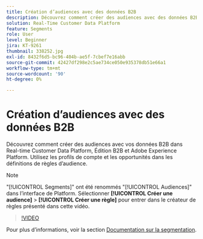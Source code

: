 ```yaml
---
title: Création d’audiences avec des données B2B
description: Découvrez comment créer des audiences avec des données B2B.
solution: Real-Time Customer Data Platform
feature: Segments
role: User
level: Beginner
jira: KT-9261
thumbnail: 338252.jpg
exl-id: 8432f6d5-bc96-404b-ae5f-7cbef7e16abb
source-git-commit: 42427df298e2c5ae734ce050e935378db51e66a1
workflow-type: tm+mt
source-wordcount: '90'
ht-degree: 0%

---
```


# Création d’audiences avec des données B2B

Découvrez comment créer des audiences avec vos données B2B dans Real-time Customer Data Platform, Édition B2B et Adobe Experience Platform. Utilisez les profils de compte et les opportunités dans les définitions de règles d’audience.

>[!NOTE]
>
> &quot;[!UICONTROL Segments]&quot; ont été renommés &quot;[!UICONTROL Audiences]&quot; dans l’interface de Platform. Sélectionner **[!UICONTROL Créer une audience]** > **[!UICONTROL Créer une règle]** pour entrer dans le créateur de règles présenté dans cette vidéo.

>[!VIDEO](https://video.tv.adobe.com/v/338252?quality=12&learn=on)

Pour plus d’informations, voir la section [Documentation sur la segmentation](https://experienceleague.adobe.com/docs/experience-platform/rtcdp/profile/profile-browse.html).
